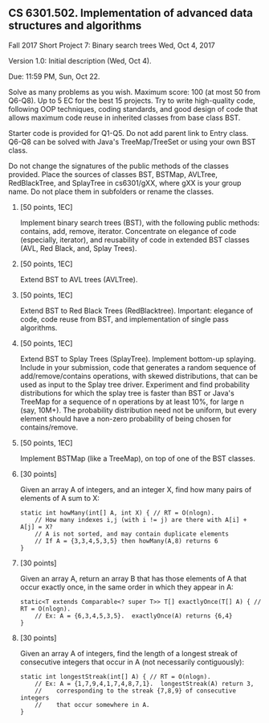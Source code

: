 
## CS 6301.502. Implementation of advanced data structures and algorithms

Fall 2017
Short Project 7: Binary search trees
Wed, Oct 4, 2017

Version 1.0: Initial description (Wed, Oct 4).

Due: 11:59 PM, Sun, Oct 22.

Solve as many problems as you wish.  Maximum score: 100 (at most 50 from Q6-Q8).
Up to 5 EC for the best 15 projects.  Try to write high-quality code,
following OOP techniques, coding standards, and good design of code that
allows maximum code reuse in inherited classes from base class BST.

Starter code is provided for Q1-Q5.  Do not add parent link to Entry class.
Q6-Q8 can be solved with Java's TreeMap/TreeSet or using your own BST class.

Do not change the signatures of the public methods of the classes provided.
Place the sources of classes BST, BSTMap, AVLTree, RedBlackTree, and SplayTree
in cs6301/gXX, where gXX is your group name.  Do not place them in subfolders
or rename the classes.

1.  [50 points, 1EC]

    Implement binary search trees (BST), with the following public methods:
    contains, add, remove, iterator.  Concentrate on elegance of code
    (especially, iterator), and reusability of code in extended BST classes
    (AVL, Red Black, and, Splay Trees).

2.  [50 points, 1EC]

    Extend BST to AVL trees (AVLTree).

3.  [50 points, 1EC]

    Extend BST to Red Black Trees (RedBlacktree).  Important: elegance of code,
    code reuse from BST, and implementation of single pass algorithms.

4.  [50 points, 1EC]

    Extend BST to Splay Trees (SplayTree).  Implement bottom-up splaying.
    Include in your submission, code that generates a random sequence of
    add/remove/contains operations, with skewed distributions, that can be
    used as input to the Splay tree driver.  Experiment and find probability
    distributions for which the splay tree is faster than BST or Java's TreeMap
    for a sequence of n operations by at least 10%, for large n (say, 10M+).
    The probability distribution need not be uniform, but every element should
    have a non-zero probability of being chosen for contains/remove.

5.  [50 points, 1EC]

    Implement BSTMap (like a TreeMap), on top of one of the BST classes.

6.  [30 points]
   
    Given an array A of integers, and an integer X, find how many pairs of
    elements of A sum to X:
    
        static int howMany(int[] A, int X) { // RT = O(nlogn).
            // How many indexes i,j (with i != j) are there with A[i] + A[j] = X?
            // A is not sorted, and may contain duplicate elements
            // If A = {3,3,4,5,3,5} then howMany(A,8) returns 6
        }

7.  [30 points]

    Given an array A, return an array B that has those elements of A that
    occur exactly once, in the same order in which they appear in A:
    
        static<T extends Comparable<? super T>> T[] exactlyOnce(T[] A) { // RT = O(nlogn).
            // Ex: A = {6,3,4,5,3,5}.  exactlyOnce(A) returns {6,4}
        }

8.  [30 points]

    Given an array A of integers, find the length of a longest streak of
    consecutive integers that occur in A (not necessarily contiguously):
    
        static int longestStreak(int[] A) { // RT = O(nlogn).
            // Ex: A = {1,7,9,4,1,7,4,8,7,1}.  longestStreak(A) return 3,
            //    corresponding to the streak {7,8,9} of consecutive integers
            //    that occur somewhere in A.
        }
